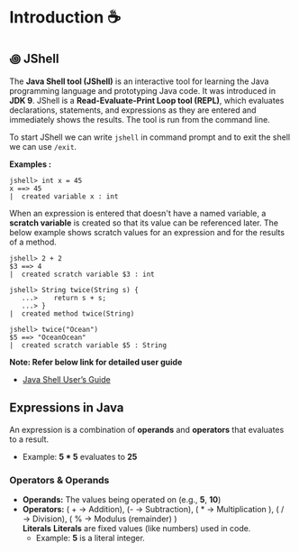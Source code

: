 # Introduction ☕


## ꩜ JShell
The **Java Shell tool (JShell)** is an interactive tool for learning the Java programming language and prototyping Java code. It was introduced in **JDK 9**. JShell is a **Read-Evaluate-Print Loop tool (REPL)**, which evaluates declarations, statements, and expressions as they are entered and immediately shows the results. The tool is run from the command line.   

To start JShell we can write `jshell` in command prompt and to exit the shell we can use `/exit`.   

**Examples :**   
```shell
jshell> int x = 45
x ==> 45
|  created variable x : int
```
When an expression is entered that doesn't have a named variable, a **scratch variable** is created so that its value can be referenced later. The below example shows scratch values for an expression and for the results of a method.   
```shell
jshell> 2 + 2
$3 ==> 4
|  created scratch variable $3 : int

jshell> String twice(String s) {
   ...>    return s + s;
   ...> }
|  created method twice(String)

jshell> twice("Ocean")
$5 ==> "OceanOcean"
|  created scratch variable $5 : String
```
**Note: Refer below link for detailed user guide**   
   - [Java Shell User’s Guide](https://docs.oracle.com/en/java/javase/22/jshell/introduction-jshell.html)

## Expressions in Java
An expression is a combination of **operands** and **operators** that evaluates to a result.   
   - Example: **5 * 5** evaluates to **25**

### Operators & Operands
- **Operands:** The values being operated on (e.g., **5**, **10**)   
- **Operators:**
( + → Addition), (- → Subtraction), ( * → Multiplication ), ( / → Division), ( % → Modulus (remainder) )   
**Literals**
**Literals** are fixed values (like numbers) used in code.
   - Example: **5** is a literal integer.

